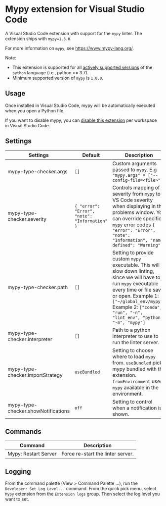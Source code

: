 # Mypy extension for Visual Studio Code

A Visual Studio Code extension with support for the `mypy` linter. The extension ships with `mypy=1.3.0`.

For more information on `mypy`, see https://www.mypy-lang.org/.

Note:

-   This extension is supported for all [actively supported versions](https://devguide.python.org/#status-of-python-branches) of the `python` language (i.e., python >= 3.7).
-   Minimum supported version of `mypy` is `1.0.0`.

## Usage

Once installed in Visual Studio Code, mypy will be automatically executed when you open a Python file.

If you want to disable mypy, you can [disable this extension](https://code.visualstudio.com/docs/editor/extension-marketplace#_disable-an-extension) per workspace in Visual Studio Code.

## Settings

| Settings              | Default                                       | Description                                                                                                                                                                                                                                                       |
| --------------------- | --------------------------------------------- | ----------------------------------------------------------------------------------------------------------------------------------------------------------------------------------------------------------------------------------------------------------------- |
| mypy-type-checker.args             | `[]`                                          | Custom arguments passed to `mypy`. E.g `"mypy.args" = ["--config-file=<file>"]`                                                                                                                                                                                   |
| mypy-type-checker.severity         | `{ "error": "Error", "note": "Information" }` | Controls mapping of severity from `mypy` to VS Code severity when displaying in the problems window. You can override specific `mypy` error codes `{ "error": "Error", "note": "Information", "name-defined": "Warning" }`                                        |
| mypy-type-checker.path             | `[]`                                          | Setting to provide custom `mypy` executable. This will slow down linting, since we will have to run `mypy` executable every time or file save or open. Example 1: `["~/global_env/mypy"]` Example 2: `["conda", "run", "-n", "lint_env", "python", "-m", "mypy"]` |
| mypy-type-checker.interpreter      | `[]`                                          | Path to a python interpreter to use to run the linter server.                                                                                                                                                                                                     |
| mypy-type-checker.importStrategy   | `useBundled`                                  | Setting to choose where to load `mypy` from. `useBundled` picks mypy bundled with the extension. `fromEnvironment` uses `mypy` available in the environment.                                                                                                      |
| mypy-type-checker.showNotifications | `off`                                         | Setting to control when a notification is shown.                                                                                                                                                                                                                  |

## Commands

| Command              | Description                       |
| -------------------- | --------------------------------- |
| Mypy: Restart Server | Force re-start the linter server. |

## Logging

From the command palette (View > Command Palette ...), run the `Developer: Set Log Level...` command. From the quick pick menu, select `Mypy` extension from the `Extension logs` group. Then select the log level you want to set.
